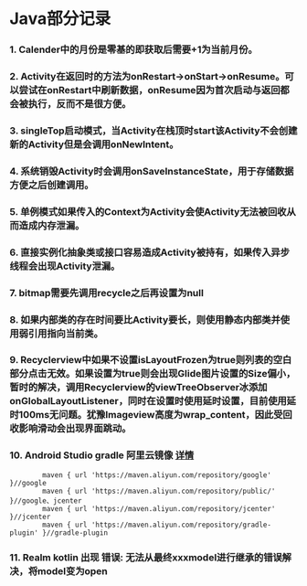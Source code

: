 # **Java部分记录**

### 1. Calender中的月份是零基的即获取后需要+1为当前月份。
### 2. Activity在返回时的方法为onRestart->onStart->onResume。可以尝试在onRestart中刷新数据，onResume因为首次启动与返回都会被执行，反而不是很方便。  
### 3. singleTop启动模式，当Activity在栈顶时start该Activity不会创建新的Activity但是会调用onNewIntent。  
### 4. 系统销毁Activity时会调用onSaveInstanceState，用于存储数据方便之后创建调用。  
### 5. 单例模式如果传入的Context为Activity会使Activity无法被回收从而造成内存泄漏。  
### 6. 直接实例化抽象类或接口容易造成Activity被持有，如果传入异步线程会出现Activity泄漏。  
### 7. bitmap需要先调用recycle之后再设置为null
### 8. 如果内部类的存在时间要比Activity要长，则使用静态内部类并使用弱引用指向当前类。  
### 9. Recyclerview中如果不设置isLayoutFrozen为true则列表的空白部分点击无效。如果设置为true则会出现Glide图片设置的Size偏小，暂时的解决，调用Recyclerview的viewTreeObserver冰添加onGlobalLayoutListener，同时在设置时使用延时设置，目前使用延时100ms无问题。犹豫Imageview高度为wrap_content，因此受回收影响滑动会出现界面跳动。 
### 10. Android Studio gradle 阿里云镜像 [详情](https://help.aliyun.com/document_detail/102512.html?spm=a2c40.aliyun_maven_repo.0.0.361830549jTnxB)
```
        maven { url 'https://maven.aliyun.com/repository/google' }//google
        maven { url 'https://maven.aliyun.com/repository/public/' }//google、jcenter
        maven { url 'https://maven.aliyun.com/repository/jcenter' }//jcenter
        maven { url 'https://maven.aliyun.com/repository/gradle-plugin' }//gradle-plugin
```

### 11. Realm kotlin 出现 错误: 无法从最终xxxmodel进行继承的错误解决，将model变为open